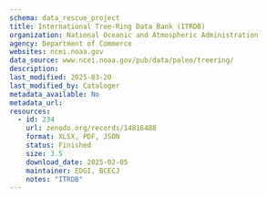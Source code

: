 ```yaml
---
schema: data_rescue_project 
title: International Tree-Ring Data Bank (ITRDB)
organization: National Oceanic and Atmospheric Administration
agency: Department of Commerce
websites: ncei.noaa.gov
data_source: www.ncei.noaa.gov/pub/data/paleo/treering/
description: 
last_modified: 2025-03-20
last_modified_by: Cataloger
metadata_available: No
metadata_url: 
resources:
  - id: 234
    url: zenodo.org/records/14816488
    format: XLSX, PDF, JSON
    status: Finished
    size: 3.5
    download_date: 2025-02-05
    maintainer: EDGI, BCECJ
    notes: "ITRDB"
---
```


